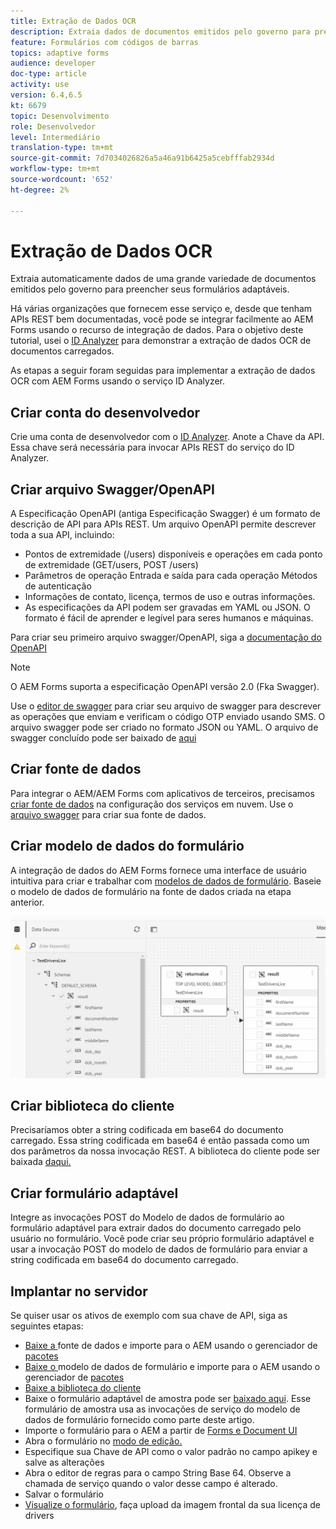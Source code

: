 ```yaml
---
title: Extração de Dados OCR
description: Extraia dados de documentos emitidos pelo governo para preencher formulários.
feature: Formulários com códigos de barras
topics: adaptive forms
audience: developer
doc-type: article
activity: use
version: 6.4,6.5
kt: 6679
topic: Desenvolvimento
role: Desenvolvedor
level: Intermediário
translation-type: tm+mt
source-git-commit: 7d7034026826a5a46a91b6425a5cebfffab2934d
workflow-type: tm+mt
source-wordcount: '652'
ht-degree: 2%

---
```




# Extração de Dados OCR

Extraia automaticamente dados de uma grande variedade de documentos emitidos pelo governo para preencher seus formulários adaptáveis.

Há várias organizações que fornecem esse serviço e, desde que tenham APIs REST bem documentadas, você pode se integrar facilmente ao AEM Forms usando o recurso de integração de dados. Para o objetivo deste tutorial, usei o [ID Analyzer](https://www.idanalyzer.com/) para demonstrar a extração de dados OCR de documentos carregados.

As etapas a seguir foram seguidas para implementar a extração de dados OCR com AEM Forms usando o serviço ID Analyzer.

## Criar conta do desenvolvedor

Crie uma conta de desenvolvedor com o [ID Analyzer](https://portal.idanalyzer.com/signin.html). Anote a Chave da API. Essa chave será necessária para invocar APIs REST do serviço do ID Analyzer.

## Criar arquivo Swagger/OpenAPI

A Especificação OpenAPI (antiga Especificação Swagger) é um formato de descrição de API para APIs REST. Um arquivo OpenAPI permite descrever toda a sua API, incluindo:

* Pontos de extremidade (/users) disponíveis e operações em cada ponto de extremidade (GET/users, POST /users)
* Parâmetros de operação Entrada e saída para cada operação
Métodos de autenticação
* Informações de contato, licença, termos de uso e outras informações.
* As especificações da API podem ser gravadas em YAML ou JSON. O formato é fácil de aprender e legível para seres humanos e máquinas.

Para criar seu primeiro arquivo swagger/OpenAPI, siga a [documentação do OpenAPI](https://swagger.io/docs/specification/2-0/basic-structure/)

>[!NOTE]
> O AEM Forms suporta a especificação OpenAPI versão 2.0 (Fka Swagger).

Use o [editor de swagger](https://editor.swagger.io/) para criar seu arquivo de swagger para descrever as operações que enviam e verificam o código OTP enviado usando SMS. O arquivo swagger pode ser criado no formato JSON ou YAML. O arquivo de swagger concluído pode ser baixado de [aqui](assets/drivers-license-swagger.zip)

## Criar fonte de dados

Para integrar o AEM/AEM Forms com aplicativos de terceiros, precisamos [criar fonte de dados](https://docs.adobe.com/content/help/en/experience-manager-learn/forms/ic-web-channel-tutorial/parttwo.html) na configuração dos serviços em nuvem. Use o [arquivo swagger](assets/drivers-license-swagger.zip) para criar sua fonte de dados.

## Criar modelo de dados do formulário

A integração de dados do AEM Forms fornece uma interface de usuário intuitiva para criar e trabalhar com [modelos de dados de formulário](https://docs.adobe.com/content/help/en/experience-manager-65/forms/form-data-model/create-form-data-models.html). Baseie o modelo de dados de formulário na fonte de dados criada na etapa anterior.

![fdm](assets/test-dl-fdm.PNG)

## Criar biblioteca do cliente

Precisaríamos obter a string codificada em base64 do documento carregado. Essa string codificada em base64 é então passada como um dos parâmetros da nossa invocação REST.
A biblioteca do cliente pode ser baixada [daqui.](assets/drivers-license-client-lib.zip)

## Criar formulário adaptável

Integre as invocações POST do Modelo de dados de formulário ao formulário adaptável para extrair dados do documento carregado pelo usuário no formulário. Você pode criar seu próprio formulário adaptável e usar a invocação POST do modelo de dados de formulário para enviar a string codificada em base64 do documento carregado.

## Implantar no servidor

Se quiser usar os ativos de exemplo com sua chave de API, siga as seguintes etapas:

* [Baixe a ](assets/drivers-license-source.zip) fonte de dados e importe para o AEM usando o gerenciador de  [pacotes](http://localhost:4502/crx/packmgr/index.jsp)
* [Baixe o ](assets/drivers-license-fdm.zip) modelo de dados de formulário e importe para o AEM usando o gerenciador de  [pacotes](http://localhost:4502/crx/packmgr/index.jsp)
* [Baixe a biblioteca do cliente](assets/drivers-license-client-lib.zip)
* Baixe o formulário adaptável de amostra pode ser [baixado aqui](assets/adaptive-form-dl.zip). Esse formulário de amostra usa as invocações de serviço do modelo de dados de formulário fornecido como parte deste artigo.
* Importe o formulário para o AEM a partir de [Forms e Document UI](http://localhost:4502/aem/forms.html/content/dam/formsanddocuments)
* Abra o formulário no [modo de edição.](http://localhost:4502/editor.html/content/forms/af/driverslicenseandpassport.html)
* Especifique sua Chave de API como o valor padrão no campo apikey e salve as alterações
* Abra o editor de regras para o campo String Base 64. Observe a chamada de serviço quando o valor desse campo é alterado.
* Salvar o formulário
* [Visualize o formulário](http://localhost:4502/content/dam/formsanddocuments/driverslicenseandpassport/jcr:content?wcmmode=disabled), faça upload da imagem frontal da sua licença de drivers


